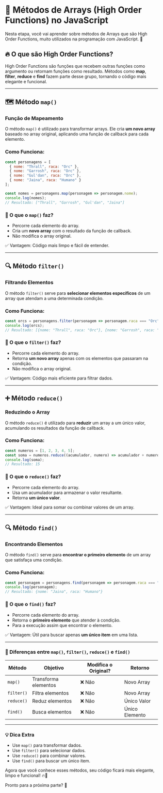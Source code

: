 # 🚀 Métodos de Arrays (High Order Functions) no JavaScript

Nesta etapa, você vai aprender sobre métodos de Arrays que são High Order Functions, muito utilizados na programação com JavaScript. 💪

## 🔥 O que são High Order Functions?
High Order Functions são funções que recebem outras funções como argumento ou retornam funções como resultado. Métodos como **map**, **filter**, **reduce** e **find** fazem parte desse grupo, tornando o código mais elegante e funcional.

---

## 🗺️ Método `map()`
### Função de Mapeamento
O método `map()` é utilizado para transformar arrays. Ele cria **um novo array** baseado no array original, aplicando uma função de callback para cada elemento.

### Como Funciona:
```javascript
const personagens = [
  { nome: "Thrall", raca: "Orc" },
  { nome: "Garrosh", raca: "Orc" },
  { nome: "Gul'dan", raca: "Orc" },
  { nome: "Jaina", raca: "Humano" }
];

const nomes = personagens.map(personagem => personagem.nome);
console.log(nomes);
// Resultado: ["Thrall", "Garrosh", "Gul'dan", "Jaina"]
```

### 🔑 O que o `map()` faz?
- Percorre cada elemento do array.
- Cria um **novo array** com o resultado da função de callback.
- Não modifica o array original.

✅ Vantagem: Código mais limpo e fácil de entender.

---

## 🔍 Método `filter()`
### Filtrando Elementos
O método `filter()` serve para **selecionar elementos específicos** de um array que atendam a uma determinada condição.

### Como Funciona:
```javascript
const orcs = personagens.filter(personagem => personagem.raca === "Orc");
console.log(orcs);
// Resultado: [{nome: "Thrall", raca: "Orc"}, {nome: "Garrosh", raca: "Orc"}, {nome: "Gul'dan", raca: "Orc"}]
```

### 🔑 O que o `filter()` faz?
- Percorre cada elemento do array.
- Retorna **um novo array** apenas com os elementos que passaram na condição.
- Não modifica o array original.

✅ Vantagem: Código mais eficiente para filtrar dados.

---

## ➕ Método `reduce()`
### Reduzindo o Array
O método `reduce()` é utilizado para **reduzir** um array a um único valor, acumulando os resultados da função de callback.

### Como Funciona:
```javascript
const numeros = [1, 2, 3, 4, 5];
const soma = numeros.reduce((acumulador, numero) => acumulador + numero, 0);
console.log(soma);
// Resultado: 15
```

### 🔑 O que o `reduce()` faz?
- Percorre cada elemento do array.
- Usa um acumulador para armazenar o valor resultante.
- Retorna **um único valor**.

✅ Vantagem: Ideal para somar ou combinar valores de um array.

---

## 🔍 Método `find()`
### Encontrando Elementos
O método `find()` serve para **encontrar o primeiro elemento** de um array que satisfaça uma condição.

### Como Funciona:
```javascript
const personagem = personagens.find(personagem => personagem.raca === "Humano");
console.log(personagem);
// Resultado: {nome: "Jaina", raca: "Humano"}
```

### 🔑 O que o `find()` faz?
- Percorre cada elemento do array.
- Retorna o **primeiro elemento** que atender à condição.
- Para a execução assim que encontrar o elemento.

✅ Vantagem: Útil para buscar apenas **um único item** em uma lista.

---

### 🎯 Diferenças entre `map()`, `filter()`, `reduce()` e `find()`
| Método   | Objetivo              | Modifica o Original? | Retorno            |
|----------|----------------------|---------------------|------------------|
| `map()`  | Transforma elementos | ❌ Não             | Novo Array      |
| `filter()` | Filtra elementos    | ❌ Não             | Novo Array      |
| `reduce()` | Reduz elementos    | ❌ Não             | Único Valor    |
| `find()`   | Busca elementos    | ❌ Não             | Único Elemento |

---

### 💡 Dica Extra
- Use `map()` para transformar dados.
- Use `filter()` para selecionar dados.
- Use `reduce()` para combinar valores.
- Use `find()` para buscar um único item.

Agora que você conhece esses métodos, seu código ficará mais elegante, limpo e funcional! 🔥🎯

Pronto para a próxima parte? 🚀
